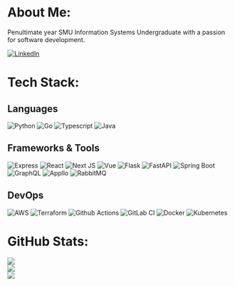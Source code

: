 # About Me:
Penultimate year SMU Information Systems Undergraduate with a passion for software development.

[![LinkedIn](https://img.shields.io/badge/LinkedIn-%230077B5.svg?logo=linkedin&logoColor=white)](https://linkedin.com/in/jeremychow99) 

# Tech Stack:

## Languages
![Python](https://img.shields.io/badge/python-3670A0?style=for-the-badge&logo=python&logoColor=ffdd54) ![Go](https://img.shields.io/badge/go-%2300ADD8.svg?style=for-the-badge&logo=go&logoColor=white) ![Typescript](https://img.shields.io/badge/TypeScript-007ACC?style=for-the-badge&logo=typescript&logoColor=white) ![Java](https://img.shields.io/badge/java-%23ED8B00.svg?style=for-the-badge&logo=openjdk&logoColor=white)

## Frameworks & Tools
![Express](https://img.shields.io/badge/express-%23404d59.svg?style=for-the-badge&logo=express&logoColor=%2361DAFB) ![React](https://img.shields.io/badge/react-%2320232a.svg?style=for-the-badge&logo=react&logoColor=%2361DAFB) ![Next JS](https://img.shields.io/badge/Next-black?style=for-the-badge&logo=next.js&logoColor=white) ![Vue](https://img.shields.io/badge/vue-%2335495e.svg?style=for-the-badge&logo=vuedotjs&logoColor=%234FC08D) ![Flask](https://img.shields.io/badge/flask-%23000.svg?style=for-the-badge&logo=flask&logoColor=white) ![FastAPI](https://img.shields.io/badge/FastAPI-005571?style=for-the-badge&logo=fastapi) ![Spring Boot](https://img.shields.io/badge/Spring_Boot-F2F4F9?style=for-the-badge&logo=spring-boot) ![GraphQL](https://img.shields.io/badge/-GraphQL-E10098?style=for-the-badge&logo=graphql&logoColor=white) ![Appllo](https://img.shields.io/badge/-Apollo-311C87?style=for-the-badge&logo=apollo-graphql) ![RabbitMQ](https://img.shields.io/badge/Rabbitmq-FF6600?style=for-the-badge&logo=rabbitmq&logoColor=white)

## DevOps
 ![AWS](https://img.shields.io/badge/AWS-%23FF9900.svg?style=for-the-badge&logo=amazon-aws&logoColor=white) ![Terraform](https://img.shields.io/badge/terraform-%235835CC.svg?style=for-the-badge&logo=terraform&logoColor=white) ![Github Actions](https://img.shields.io/badge/GitHub_Actions-2088FF?style=for-the-badge&logo=github-actions&logoColor=white) ![GitLab CI](https://img.shields.io/badge/gitlab%20ci-%23181717.svg?style=for-the-badge&logo=gitlab) ![Docker](https://img.shields.io/badge/docker-%230db7ed.svg?style=for-the-badge&logo=docker&logoColor=white) ![Kubernetes](https://img.shields.io/badge/kubernetes-%23326ce5.svg?style=for-the-badge&logo=kubernetes&logoColor=white)

# GitHub Stats:
![](https://github-readme-stats.vercel.app/api?username=jeremychow99&theme=dark&hide_border=false&include_all_commits=false&count_private=false)<br/>
![](https://github-readme-streak-stats.herokuapp.com/?user=jeremychow99&theme=dark&hide_border=false)<br/>
![](https://github-readme-stats.vercel.app/api/top-langs/?username=jeremychow99&theme=dark&hide_border=false&include_all_commits=false&count_private=false&layout=compact)

